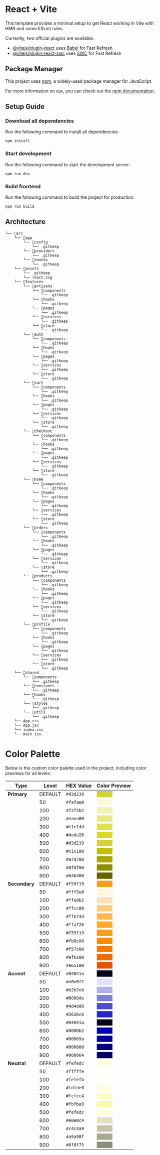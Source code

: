 # React + Vite

This template provides a minimal setup to get React working in Vite with HMR and some ESLint rules.

Currently, two official plugins are available:

- [@vitejs/plugin-react](https://github.com/vitejs/vite-plugin-react/blob/main/packages/plugin-react/README.md) uses [Babel](https://babeljs.io/) for Fast Refresh
- [@vitejs/plugin-react-swc](https://github.com/vitejs/vite-plugin-react-swc) uses [SWC](https://swc.rs/) for Fast Refresh

## Package Manager

This project uses [npm](https://www.npmjs.com/), a widely-used package manager for JavaScript.

For more information on `npm`, you can check out the [npm documentation](https://docs.npmjs.com/).

## Setup Guide

### Download all dependencies

Run the following command to install all dependencies:

```
npm install
```

### Start development

Run the following command to start the development server:

```
npm run dev
```

### Build frontend

Run the following command to build the project for production:

```
npm run build
```

## Architecture

```
└── 📁src
    └── 📁app
        └── 📁config
            └── .gitkeep
        └── 📁providers
            └── .gitkeep
        └── 📁routes
            └── .gitkeep
    └── 📁assets
        └── .gitkeep
        └── react.svg
    └── 📁features
        └── 📁artisans
            └── 📁components
                └── .gitkeep
            └── 📁hooks
                └── .gitkeep
            └── 📁pages
                └── .gitkeep
            └── 📁services
                └── .gitkeep
            └── 📁store
                └── .gitkeep
        └── 📁auth
            └── 📁components
                └── .gitkeep
            └── 📁hooks
                └── .gitkeep
            └── 📁pages
                └── .gitkeep
            └── 📁services
                └── .gitkeep
            └── 📁store
                └── .gitkeep
        └── 📁cart
            └── 📁components
                └── .gitkeep
            └── 📁hooks
                └── .gitkeep
            └── 📁pages
                └── .gitkeep
            └── 📁services
                └── .gitkeep
            └── 📁store
                └── .gitkeep
        └── 📁checkout
            └── 📁components
                └── .gitkeep
            └── 📁hooks
                └── .gitkeep
            └── 📁pages
                └── .gitkeep
            └── 📁services
                └── .gitkeep
            └── 📁store
                └── .gitkeep
        └── 📁home
            └── 📁components
                └── .gitkeep
            └── 📁hooks
                └── .gitkeep
            └── 📁pages
                └── .gitkeep
            └── 📁services
                └── .gitkeep
            └── 📁store
                └── .gitkeep
        └── 📁orders
            └── 📁components
                └── .gitkeep
            └── 📁hooks
                └── .gitkeep
            └── 📁pages
                └── .gitkeep
            └── 📁services
                └── .gitkeep
            └── 📁store
                └── .gitkeep
        └── 📁products
            └── 📁components
                └── .gitkeep
            └── 📁hooks
                └── .gitkeep
            └── 📁pages
                └── .gitkeep
            └── 📁services
                └── .gitkeep
            └── 📁store
                └── .gitkeep
        └── 📁profile
            └── 📁components
                └── .gitkeep
            └── 📁hooks
                └── .gitkeep
            └── 📁pages
                └── .gitkeep
            └── 📁services
                └── .gitkeep
            └── 📁store
                └── .gitkeep
    └── 📁shared
        └── 📁components
            └── .gitkeep
        └── 📁constants
            └── .gitkeep
        └── 📁hooks
            └── .gitkeep
        └── 📁styles
            └── .gitkeep
        └── 📁utils
            └── .gitkeep
    └── App.css
    └── App.jsx
    └── index.css
    └── main.jsx
```

# Color Palette

Below is the custom color palette used in the project, including color previews for all levels:

| Type          | Level   | HEX Value | Color Preview                                                             |
| ------------- | ------- | --------- | ------------------------------------------------------------------------- |
| **Primary**   | DEFAULT | `#d3d239` | <div style="background-color: #d3d239; width: 50px; height: 20px;"></div> |
|               | 50      | `#fafae0` | <div style="background-color: #fafae0; width: 50px; height: 20px;"></div> |
|               | 100     | `#f2f2b2` | <div style="background-color: #f2f2b2; width: 50px; height: 20px;"></div> |
|               | 200     | `#eaea80` | <div style="background-color: #eaea80; width: 50px; height: 20px;"></div> |
|               | 300     | `#e1e14d` | <div style="background-color: #e1e14d; width: 50px; height: 20px;"></div> |
|               | 400     | `#dada26` | <div style="background-color: #dada26; width: 50px; height: 20px;"></div> |
|               | 500     | `#d3d239` | <div style="background-color: #d3d239; width: 50px; height: 20px;"></div> |
|               | 600     | `#c1c100` | <div style="background-color: #c1c100; width: 50px; height: 20px;"></div> |
|               | 700     | `#a7a700` | <div style="background-color: #a7a700; width: 50px; height: 20px;"></div> |
|               | 800     | `#8f8f00` | <div style="background-color: #8f8f00; width: 50px; height: 20px;"></div> |
|               | 900     | `#646400` | <div style="background-color: #646400; width: 50px; height: 20px;"></div> |
| **Secondary** | DEFAULT | `#f59f19` | <div style="background-color: #f59f19; width: 50px; height: 20px;"></div> |
|               | 50      | `#fff5e0` | <div style="background-color: #fff5e0; width: 50px; height: 20px;"></div> |
|               | 100     | `#ffe0b2` | <div style="background-color: #ffe0b2; width: 50px; height: 20px;"></div> |
|               | 200     | `#ffcc80` | <div style="background-color: #ffcc80; width: 50px; height: 20px;"></div> |
|               | 300     | `#ffb74d` | <div style="background-color: #ffb74d; width: 50px; height: 20px;"></div> |
|               | 400     | `#ffa726` | <div style="background-color: #ffa726; width: 50px; height: 20px;"></div> |
|               | 500     | `#f59f19` | <div style="background-color: #f59f19; width: 50px; height: 20px;"></div> |
|               | 600     | `#fb8c00` | <div style="background-color: #fb8c00; width: 50px; height: 20px;"></div> |
|               | 700     | `#f57c00` | <div style="background-color: #f57c00; width: 50px; height: 20px;"></div> |
|               | 800     | `#ef6c00` | <div style="background-color: #ef6c00; width: 50px; height: 20px;"></div> |
|               | 900     | `#e65100` | <div style="background-color: #e65100; width: 50px; height: 20px;"></div> |
| **Accent**    | DEFAULT | `#04041a` | <div style="background-color: #04041a; width: 50px; height: 20px;"></div> |
|               | 50      | `#e0e0f7` | <div style="background-color: #e0e0f7; width: 50px; height: 20px;"></div> |
|               | 100     | `#b2b2eb` | <div style="background-color: #b2b2eb; width: 50px; height: 20px;"></div> |
|               | 200     | `#8080de` | <div style="background-color: #8080de; width: 50px; height: 20px;"></div> |
|               | 300     | `#4d4dd0` | <div style="background-color: #4d4dd0; width: 50px; height: 20px;"></div> |
|               | 400     | `#2626c6` | <div style="background-color: #2626c6; width: 50px; height: 20px;"></div> |
|               | 500     | `#04041a` | <div style="background-color: #04041a; width: 50px; height: 20px;"></div> |
|               | 600     | `#0000b2` | <div style="background-color: #0000b2; width: 50px; height: 20px;"></div> |
|               | 700     | `#00009a` | <div style="background-color: #00009a; width: 50px; height: 20px;"></div> |
|               | 800     | `#000080` | <div style="background-color: #000080; width: 50px; height: 20px;"></div> |
|               | 900     | `#000064` | <div style="background-color: #000064; width: 50px; height: 20px;"></div> |
| **Neutral**   | DEFAULT | `#fefedc` | <div style="background-color: #fefedc; width: 50px; height: 20px;"></div> |
|               | 50      | `#fffffe` | <div style="background-color: #fffffe; width: 50px; height: 20px;"></div> |
|               | 100     | `#fefefb` | <div style="background-color: #fefefb; width: 50px; height: 20px;"></div> |
|               | 200     | `#fdfde0` | <div style="background-color: #fdfde0; width: 50px; height: 20px;"></div> |
|               | 300     | `#fcfcc4` | <div style="background-color: #fcfcc4; width: 50px; height: 20px;"></div> |
|               | 400     | `#fbfba9` | <div style="background-color: #fbfba9; width: 50px; height: 20px;"></div> |
|               | 500     | `#fefedc` | <div style="background-color: #fefedc; width: 50px; height: 20px;"></div> |
|               | 600     | `#e0e0c4` | <div style="background-color: #e0e0c4; width: 50px; height: 20px;"></div> |
|               | 700     | `#c4c4a9` | <div style="background-color: #c4c4a9; width: 50px; height: 20px;"></div> |
|               | 800     | `#a9a98f` | <div style="background-color: #a9a98f; width: 50px; height: 20px;"></div> |
|               | 900     | `#8f8f75` | <div style="background-color: #8f8f75; width: 50px; height: 20px;"></div> |
